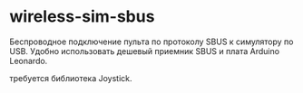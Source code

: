 # wireless-sim-sbus

Беспроводное подключение пульта по протоколу SBUS к симулятору по USB.
Удобно использовать дешевый приемник SBUS и плата Arduino Leonardo.

требуется библиотека Joystick.



